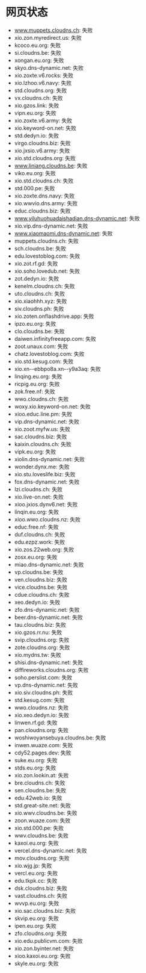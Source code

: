 # 网页状态
- www.muppets.cloudns.ch: 失败
- xio.zon.myredirect.us: 失败
- kcoco.eu.org: 失败
- si.cloudns.be: 失败
- xongan.eu.org: 失败
- skyo.dns-dynamic.net: 失败
- xio.zoxte.v6.rocks: 失败
- xio.lzhoo.v6.navy: 失败
- std.cloudns.org: 失败
- vx.cloudns.ch: 失败
- xio.gzos.link: 失败
- vipn.eu.org: 失败
- xio.zoxte.v6.army: 失败
- xio.keyword-on.net: 失败
- std.dedyn.io: 失败
- virgo.cloudns.biz: 失败
- xio.jxsio.v6.army: 失败
- xio.std.cloudns.org: 失败
- www.liniang.cloudns.be: 失败
- viko.eu.org: 失败
- xio.std.cloudns.ch: 失败
- std.000.pe: 失败
- xio.zoxte.dns.navy: 失败
- xio.wwvio.dns.army: 失败
- educ.cloudns.biz: 失败
- www.yiluhuohuadaishadian.dns-dynamic.net: 失败
- xio.vip.dns-dynamic.net: 失败
- www.xiaomaomi.dns-dynamic.net: 失败
- muppets.cloudns.ch: 失败
- sch.cloudns.be: 失败
- edu.lovestoblog.com: 失败
- xio.zot.rf.gd: 失败
- xio.soho.lovedub.net: 失败
- zot.dedyn.io: 失败
- kenelm.cloudns.ch: 失败
- uto.cloudns.ch: 失败
- xio.xiaohhh.xyz: 失败
- siv.cloudns.ph: 失败
- xio.zoten.onflashdrive.app: 失败
- ipzo.eu.org: 失败
- clo.cloudns.be: 失败
- daiwen.infinityfreeapp.com: 失败
- zoot.unaux.com: 失败
- chatz.lovestoblog.com: 失败
- xio.std.kesug.com: 失败
- xio.xn--ebbpo8a.xn--y9a3aq: 失败
- linqing.eu.org: 失败
- ricpig.eu.org: 失败
- zok.free.nf: 失败
- wwo.cloudns.ch: 失败
- woxy.xio.keyword-on.net: 失败
- xioo.educ.line.pm: 失败
- vip.dns-dynamic.net: 失败
- xio.zoot.myfw.us: 失败
- sac.cloudns.biz: 失败
- kaixin.cloudns.ch: 失败
- vipk.eu.org: 失败
- xiolin.dns-dynamic.net: 失败
- wonder.dynx.me: 失败
- xio.stu.loveslife.biz: 失败
- fox.dns-dynamic.net: 失败
- lzi.cloudns.ch: 失败
- xio.live-on.net: 失败
- xioo.jxios.dynv6.net: 失败
- linqin.eu.org: 失败
- xioo.wwo.cloudns.nz: 失败
- educ.free.nf: 失败
- duf.cloudns.ch: 失败
- edu.ezpz.work: 失败
- xio.zos.22web.org: 失败
- zosx.eu.org: 失败
- miao.dns-dynamic.net: 失败
- vp.cloudns.be: 失败
- ven.cloudns.biz: 失败
- vice.cloudns.be: 失败
- cdue.cloudns.ch: 失败
- xeo.dedyn.io: 失败
- zfo.dns-dynamic.net: 失败
- beer.dns-dynamic.net: 失败
- tau.cloudns.biz: 失败
- xio.gzos.rr.nu: 失败
- svip.cloudns.org: 失败
- zote.cloudns.org: 失败
- xio.mydns.tw: 失败
- shisi.dns-dynamic.net: 失败
- diffireworks.cloudns.org: 失败
- soho.perslist.com: 失败
- vp.dns-dynamic.net: 失败
- xio.siv.cloudns.ph: 失败
- std.kesug.com: 失败
- wwo.cloudns.nz: 失败
- xio.xeo.dedyn.io: 失败
- linwen.rf.gd: 失败
- pan.cloudns.org: 失败
- woshiwoyansebuya.cloudns.be: 失败
- inwen.wuaze.com: 失败
- cdy52.pages.dev: 失败
- suke.eu.org: 失败
- stds.eu.org: 失败
- xio.zon.lookin.at: 失败
- bre.cloudns.ch: 失败
- sen.cloudns.be: 失败
- edu.42web.io: 失败
- std.great-site.net: 失败
- xio.wwv.cloudns.be: 失败
- zoon.wuaze.com: 失败
- xio.std.000.pe: 失败
- wwv.cloudns.be: 失败
- kaxoi.eu.org: 失败
- vercel.dns-dynamic.net: 失败
- mov.cloudns.org: 失败
- xio.wjg.jp: 失败
- vercl.eu.org: 失败
- edu.tkpk.cc: 失败
- dsk.cloudns.biz: 失败
- vast.cloudns.ch: 失败
- wvvp.eu.org: 失败
- xio.sac.cloudns.biz: 失败
- skvip.eu.org: 失败
- ipen.eu.org: 失败
- zfo.cloudns.org: 失败
- xio.edu.publicvm.com: 失败
- xio.zon.byinter.net: 失败
- xioo.kaxoi.eu.org: 失败
- skyle.eu.org: 失败
